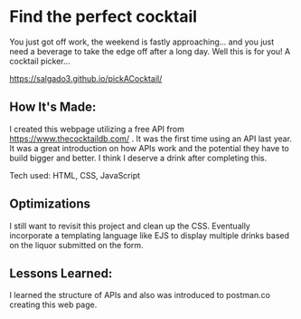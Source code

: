 # Find the perfect cocktail

You just got off work, the weekend is fastly approaching... and you just need a beverage to take the edge off after a long day. Well this is for you! A cocktail picker...


https://salgado3.github.io/pickACocktail/

## How It's Made:
I created this webpage utilizing a free API from https://www.thecocktaildb.com/ . It was the first time using an API last year. It was a great introduction on how APIs work and the potential they have to build bigger and better. I think I deserve a drink after completing this.

Tech used: HTML, CSS, JavaScript

## Optimizations

I still want to revisit this project and clean up the CSS. Eventually incorporate a templating language like EJS to display multiple drinks based on the liquor submitted on the form.

## Lessons Learned:

I learned the structure of APIs and also was introduced to postman.co creating this web page.
